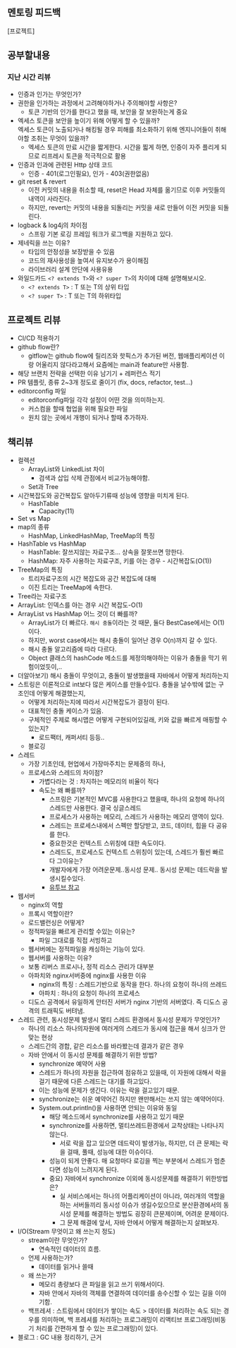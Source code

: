 ## 멘토링 피드백

[프로젝트]

## 공부할내용

### 지난 시간 리뷰

- 인증과 인가는 무엇인가?
- 권한을 인가하는 과정에서 고려해야하거나 주의해야할 사항은?
    - 토큰 기반의 인가를 한다고 했을 때, 보안을 잘 보완하는게 중요
- 엑세스 토큰을 보안을 높이기 위해 어떻게 할 수 있을까? <br> 엑세스 토큰이 노출되거나 해킹될 경우 피해를 최소화하기 위해 엔지니어들이 취해야할 조취는 무엇이 있을까?
  - 엑세스 토큰의 만료 시간을 짧게한다. 시간을 찗게 하면, 인증이 자주 플리게 되므로 리프레시 토큰을 적극적으로 활용
- 인증과 인과에 관련된 Http 상태 코드
  - 인증 - 401(로그인필요), 인가 - 403(권한없음)
- git reset & revert
  - 이전 커밋의 내용을 취소할 때, reset은 Head 자체를 옮기므로 이후 커밋들의 내역이 사라진다.
  - 하지만, revert는 커밋의 내용을 되돌리는 커밋을 새로 만들어 이전 커밋을 되돌린다.
- logback & log4j의 차이점
  - 스프링 기본 로깅 프레임 워크가 로그백을 지원하고 있다.
- 제네릭을 쓰는 이유?
  - 타입의 안정성을 보장받을 수 있음
  - 코드의 재사용성을 높여서 유지보수가 용이해짐
  - 라이브러리 설계 안단에 사용유용
- 와일드카드 `<? extends T>`와 `<? super T>`의 차이에 대해 설명해보시오.
  - `<? extends T>` : T 또는 T의 상위 타입
  - `<? super T>` : T 또는 T의 하위타입 

## 프로젝트 리뷰

- CI/CD 적용하기
- github flow란?
  - gitflow는 github flow에 릴리즈와 핫픽스가 추가된 버전, 웹애플리케이션 이랑 어울리지 않다라고해서 요즘에는 main과 feature만 사용함.
- 해당 브랜치 전략을 선택한 이유 남기기 + 레퍼런스 적기
- PR 템플릿, 종류 2~3개 정도로 줄이기 (fix, docs, refactor, test...)
- editorconfig 파일
  - editorconfig파일 각각 설정이 어떤 것을 의미하는지.
  - 커스컴을 할때 협업을 위해 필요한 파일
  - 원치 않는 곳에서 개행이 되거나 할때 추가하자.

## 책리뷰

- 컬렉션
  - ArrayList와 LinkedList 차이
    -  검색과 삽입 삭제 관점에서 비교가능해야함.
  - Set과 Tree
- 시간복잡도와 공간복잡도 알아두기류때 성능에 영향을 미치게 된다.
  - HashTable
    - Capacity(11)
- Set vs Map 
- map의 종류
  - HashMap, LinkedHashMap, TreeMap의 특징
- HashTable vs HashMap
  - HashTable:  잘쓰지않는 자료구조... 상속을 잘못쓰면 망한다.
  - HashMap: 자주 사용하는 자료구조, 키를 아는 경우 - 시간복잡도(O(1))
- TreeMap의 특징 
  - 트리자료구조의 시간 복잡도와 공간 복잡도에 대해
  - 이진 트리는 TreeMap에 속한다.
- Tree라는 자료구조
- ArrayList:  인덱스를 아는 경우 시간 복잡도-O(1)
- ArrayList vs HashMap 어느 것이 더 빠를까?
  - ArrayList가 더 빠르다. `해시 충돌`이라는 것 때문, 둘다 BestCase에서는 O(1)이다.
  - 하지만, worst case에서는 해시 충돌이 일어난 경우 O(n)까지 갈 수 있다.
  - 해시 충돌 알고리즘에 따라 다르다.
  - Object 클래스의 hashCode 메소드를 제정의해야하는 이유가 충돌을 막기 위험이었듯이,..
- 더알아보기) 해시 충돌이 무엇이고, 충돌이 발생했을때 자바에서 어떻게 처리하는지 
- 스트링은 이론적으로 int보다 많은 케이스를 만들수있다. 충돌을 날수밖에 없는 구조인데 어떻게 해결했는지,  
  - 어떻게 처리하는지에 따라서 시간복잡도가 결정이 된다.
  - 대표적인 충돌 케이스가 있음.
  - 구체적인 주제로 해시맵은 어떻게 구현되어있길래, 키와 값을 빠르게 매핑할 수 있는지?
    - 로드팩터, 캐퍼서티 등등..
  - 블로깅
- 스레드
  - 가장 기초인데, 현업에서 가장마주치는 문제중의 하나,
  - 프로세스와 스레드의 차이점?
    - 가볍다라는 것 : 차지하는 메모리의 비율이 적다
    - 속도는 왜 빠를까?
      - 스프링은 기본적인 MVC를 사용한다고 했을때, 하나의 요청에 하나의 스레드만 사용한다. 결국 싱글스레드
      - 프로세스가 사용하는 메모리, 스레드가 사용하는 메모리 영역이 있다.
      - 스레드는 프로세스내에서 스펙만 할당받고, 코드, 데이터, 힙을 다 공유를 한다.
      - 중요한것은 컨텍스트 스위칭에 대한 속도이다.
      - 스레드도, 프로세스도 컨텍스트 스위칭이 있는데, 스레드가 훨씬 빠르다 그이유는?
      - 개발자에게 가장 어려운문제..동시성 문제.. 동시성 문제는 데드락을 발생시킬수있다.
      - [유투브 참고](https://www.youtube.com/watch?v=x-Lp-h_pf9Q)
- 웹서버
  - nginx의 역할
  - 프록시 역할이란?
  - 로드밸런싱은 어떻게?
  - 정적파일을 빠르게 관리할 수있는 이유는?
    - 파일 그대로를 직접 서빙하고
  - 웹서버에는 정적파일을 캐싱하는 기능이 있다.
  - 웹서버를 사용하는 이유?
  - 보통 리버스 프로시나, 정적 리소스 관리가 대부분
  - 아파치와 nginx서버중에 nginx를 사용한 이유
    - nginx의 특징 : 스레드기반으로 동작을 한다. 하나의 요청이 하나의 쓰레드
    - 아파치 : 하나의 요청이 하나의 프로세스
  - 디도스 공격에서 유일하게 안터진 서버가 nginx 기반의 서버였다. 즉 디도스 공격의 트래픽도 버텨냄.
- 스레드 관련, 동시성문제 발생시 멀티 스레드 환경에서 동시성 문제가 무엇인가?
  - 하나의 리소스 하나의자원에 여러게의 스레드가 동시에 접근을 해서 싱크가 안맞는 현상
  - 스레드간의 경합, 같은 리소스를 바라봤는데 결과가 같은 경우
  - 자바 안에서 이 동시성 문제를 해결하기 위한 방법?
    - synchronize 예약어 사용
    - 스레드가 하나의 자원을 접근하여 점유하고 있을때, 이 자원에 대해서 락을 걸기 때문에 다른 스레드는 대기를 하고있다.
    - 이는 성능에 문제가 생긴다. 이유는 락을 걸고있기 때문.
    - synchronize는 쉬운 예약어긴 하지만 왠만해서는 쓰지 않는 예약어이다.
    - System.out.println()을 사용하면 안되는 이유와 동일
      - 해당 메소드에서 synchronize를 사용하고 있기 때문
      - synchronize를 사용하면, 멀티쓰레드환경에서 교착상태는 나타나지 않는다.
        - 서로 락을 잡고 있으면 데드락이 발생가능, 하지만, 더 큰 문제는 락을 걸때, 풀때, 성능에 대한 이슈이다.
      - 성능이 되게 안좋다. 매 요청마다 로깅을 찍는 부분에서 스레드가 멈춘다면 성능이 느려지게 된다.
      - 중요) 자바에서 synchronize 이외에 동시성문제를 해결하기 위한방법은?
        - 실 서비스에서는 하나의 어플리케이션이 아니라,  여러개의 역할을 하는 서버들끼리 동시성 이슈가 생길수있으므로 분산환경에서의 동시성 문제를 해결하는 방법도 굉장히 큰문제이며, 어려운 문제이다.
        - 그 문제 해결에 앞서, 자바 안에서 어떻게 해결하는지 살펴보자.
- I/O(Stream 무엇이고 왜 쓰는지 정도)
  - stream이란 무엇인가?
    - 연속적인 데이터의 흐름.
  - 언제 사용하는가?
    - 데이터를 읽거나 쓸때
  - 왜 쓰는가?
    - 메모리 총량보다 큰 파일을 읽고 쓰기 위해서이다.
    - 자바 안에서 자바의 객체를 연결하여 데이터를 송수신할 수 있는 길을 이야기함.
  - 백프레셔 : 스트림에서 데이터가 쌓이는 속도 > 데이터를 처리하는 속도 되는 경우를 의미하며, 백 프레셔를 처리하는 프로그래밍이 리액티브 프로그래밍(비동기 처리를 간편하게 할 수 있는 프로그래밍)이 있다.
- 블로그 : GC 내용 정리하기, 근거